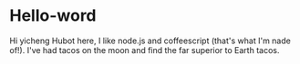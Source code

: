 # Hello-word
Hi yicheng
Hubot here, I like node.js and coffeescript (that's what I'm nade of!).
I've had tacos on the moon and find the far superior to Earth tacos.
